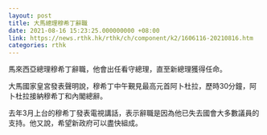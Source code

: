 ```yaml
---
layout: post
title: 大馬總理穆希丁辭職
date: 2021-08-16 15:23:25.000000000 +08:00
link: https://news.rthk.hk/rthk/ch/component/k2/1606116-20210816.htm
categories: rthk
---
```


馬來西亞總理穆希丁辭職，他會出任看守總理，直至新總理獲得任命。

大馬國家皇宮發表聲明說，穆希丁中午覲見最高元首阿卜杜拉，歷時30分鐘，阿卜杜拉接納穆希丁和內閣總辭。

去年3月上台的穆希丁發表電視講話，表示辭職是因為他已失去國會大多數議員的支持。他又說，希望新政府可以盡快組成。
